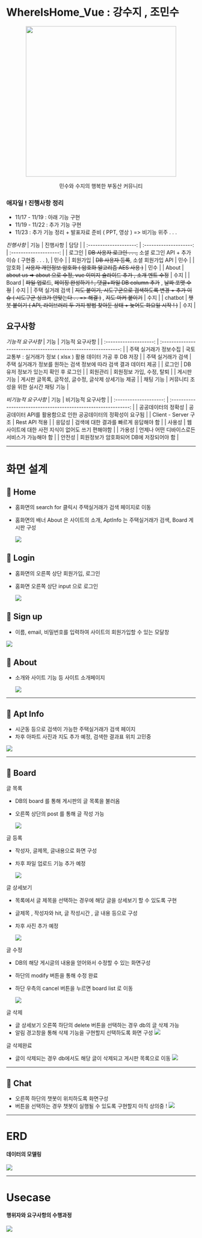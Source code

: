 # WhereIsHome_Vue : 강수지 , 조민수

<p align="center"><img src="vuejs-tailwindcss-portfolio/src/assets/images/minsuhouse.png" width="400" height="400" /></p>
<p align="center">민수와 수지의 행복한 부동산 커뮤니티</p>

### 애자일 ! 진행사항 정리

- 11/17 - 11/19 : 아래 기능 구현
- 11/19 - 11/22 : 추가 기능 구현
- 11/23 : 추가 기능 정리 + 발표자료 준비 ( PPT, 영상 ) => 비기능 위주 . . .

_진행사항_
| 기능 | 진행사항 | 담당 |
| :--------------------: | :--------------------: | :--------------------: |
| 로그인 | ~~DB 사용자 로그인 . . .,~~ 소셜 로그인 API + 추가 이슈 ( 구현중 . . . ), | 민수 |
| 회원가입 | ~~DB 사용자 등록~~, 소셜 회원가입 API | 민수 |
| 암호화 | ~~사용자 개인정보 암호화 ( 암호화 알고리즘 AES 사용 )~~ | 민수 |
| About | ~~about us => about 으로 수정, vue 이미지 슬라이드 추가 , 소개 멘트 수정~~ | 수지 |
| Board | ~~파일 업로드~~, ~~페이징 완성하기 ! , 댓글+파일 DB column 추가~~ , ~~날짜 포맷 수정~~ | 수지 |
| 주택 실거래 검색 | ~~지도 붙이기, 시도구군으로 검색하도록 변경 + 추가 이슈 ( 시도구군 싱크가 안맞는다 . . => 해결 )~~ , ~~지도 마커 붙이기~~ | 수지 |
| chatbot | ~~챗봇 붙이기 ( API, 라이브러리 두 가지 방법 찾아둔 상태 + 늦어도 화요일 시작 ! )~~ | 수지 |

## 요구사항

_기능적 요구사항_
| 기능 | 기능적 요구사항 |
| :--------------------: | :-------------------------------------------------------------: |
| 주택 실거래가 정보수집 | 국토교통부 : 실거래가 정보 ( xlsx ) 활용 데이터 가공 후 DB 저장 |
| 주택 실거래가 검색 | 주택 실거래가 정보를 원하는 검색 정보에 따라 검색 결과 데이터 제공 |
| 로그인 | DB 유저 정보가 있는지 확인 후 로그인 |
| 회원관리 | 회원정보 가입, 수정, 탈퇴 |
| 게시판 기능 | 게시판 글목록, 글작성, 글수정, 글삭제 상세기능 제공 |
| 채팅 기능 | 커뮤니티 조성을 위한 실시간 채팅 기능 |

_비기능적 요구사항_
| 기능 | 비기능적 요구사항 |
| :--------------------: | :-------------------------------------------------------------: |
| 공공데이터의 정확성 | 공공데이터 API를 활용함으로 인한 공공데이터의 정확성이 요구됨 |
| Client - Server 구조 | Rest API 적용 |
| 응답성 | 검색에 대한 결과를 빠르게 응답해야 함 |
| 사용성 | 웹 사이트에 대한 사전 지식이 없어도 쓰기 편해야함 |
| 가용성 | 언제나 어떤 디바이스로든 서비스가 가능해야 함 |
| 안전성 | 회원정보가 암호화되어 DB에 저장되어야 함 |

---

# 화면 설계

## 📌 Home

- 홈화면의 search for 클릭시 주택실거래가 검색 페이지로 이동
- 홈화면의 배너 About 은 사이트의 소개, AptInfo 는 주택실거래가 검색, Board 게시판 구성

  <img src="vuejs-tailwindcss-portfolio/src/assets/images/home.png" />

## 📌 Login

- 홈화면의 오른쪽 상단 회원가입, 로그인
- 홈화면 오른쪽 상단 input 으로 로그인

  <img src="vuejs-tailwindcss-portfolio/src/assets/images/loginex.png" />

## 📌 Sign up

- 이름, email, 비밀번호를 입력하여 사이트의 회원가입할 수 있는 모달창

<img src="vuejs-tailwindcss-portfolio/src/assets/images/signinex.png" />

## 📌 About

- 소개와 사이트 기능 등 사이트 소개페이지

  <img src="vuejs-tailwindcss-portfolio/src/assets/images/about.png" />

---

## 📌 Apt Info

- 시군동 등으로 검색이 가능한 주택실거래가 검색 페이지
- 차후 아파트 사진과 지도 추가 예정, 검색한 결과표 위치 고민중

<img src="vuejs-tailwindcss-portfolio/src/assets/images/aptInfo.png" />

---

## 📌 Board

글 목록

- DB의 board 를 통해 게시판의 글 목록을 불러옴
- 오른쪽 상단의 post 를 통해 글 작성 가능

  <img src="vuejs-tailwindcss-portfolio/src/assets/images/board.png" />

글 등록

- 작성자, 글제목, 글내용으로 화면 구성
- 차후 파일 업로드 기능 추가 예정

  <img src="vuejs-tailwindcss-portfolio/src/assets/images/boardWrite.png" />

글 상세보기

- 목록에서 글 제목을 선택하는 경우에 해당 글을 상세보기 할 수 있도록 구현
- 글제목 , 작성자와 hit, 글 작성시간 , 글 내용 등으로 구성
- 차후 사진 추가 예정

  <img src="vuejs-tailwindcss-portfolio/src/assets/images/boardDetail.png" />

글 수정

- DB의 해당 게시글의 내용을 얻어와서 수정할 수 있는 화면구성
- 하단의 modify 버튼을 통해 수정 완료
- 하단 우측의 cancel 버튼을 누르면 board list 로 이동

  <img src="vuejs-tailwindcss-portfolio/src/assets/images/boardModify.png" />

글 삭제

- 글 상세보기 오른쪽 하단의 delete 버튼을 선택하는 경우 db의 글 삭제 가능
- 알림 경고창을 통해 삭제 기능을 구현할지 선택하도록 화면 구성
  <img src="vuejs-tailwindcss-portfolio/src/assets/images/boardDelete.png" />

글 삭제완료

- 글이 삭제되는 경우 db에서도 해당 글이 삭제되고 게시판 목록으로 이동
  <img src="vuejs-tailwindcss-portfolio/src/assets/images/boardDeleteOk.png" />

---

## 📌 Chat

- 오른쪽 하단의 챗봇이 위치하도록 화면구성
- 버튼을 선택하는 경우 챗봇이 실행될 수 있도록 구현할지 아직 상의중 !
  <img src="vuejs-tailwindcss-portfolio/src/assets/images/chatbotex.png" />

---

# ERD

#### 데이터의 모델링

<img src="vuejs-tailwindcss-portfolio/src/assets/images/erd.png" />

---

# Usecase

#### 행위자와 요구사항의 수행과정

<img src="vuejs-tailwindcss-portfolio/src/assets/images/다이어그램1.jpg" />
